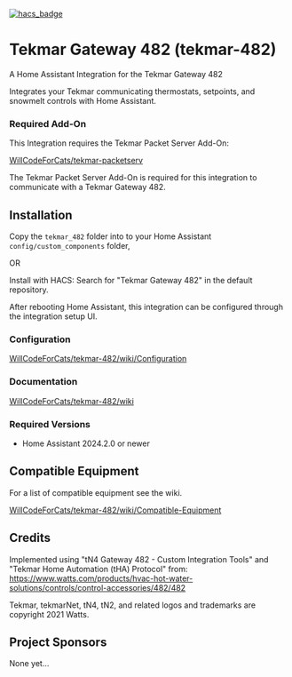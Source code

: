 [![hacs_badge](https://img.shields.io/badge/HACS-Default-41BDF5.svg?style=for-the-badge)](https://github.com/hacs/integration)

# Tekmar Gateway 482 (tekmar-482)

A Home Assistant Integration for the Tekmar Gateway 482

Integrates your Tekmar communicating thermostats, setpoints, and snowmelt controls with Home Assistant.

### Required Add-On

This Integration requires the Tekmar Packet Server Add-On:

[WillCodeForCats/tekmar-packetserv](https://github.com/WillCodeForCats/tekmar-packetserv)

The Tekmar Packet Server Add-On is required for this integration to communicate with a Tekmar Gateway 482.

## Installation

Copy the `tekmar_482` folder into to your Home Assistant `config/custom_components` folder,

OR

Install with HACS: Search for "Tekmar Gateway 482" in the default repository.

After rebooting Home Assistant, this integration can be configured through the integration setup UI.

### Configuration

[WillCodeForCats/tekmar-482/wiki/Configuration](https://github.com/WillCodeForCats/tekmar-482/wiki/Configuration)

### Documentation

[WillCodeForCats/tekmar-482/wiki](https://github.com/WillCodeForCats/tekmar-482/wiki)

### Required Versions
* Home Assistant 2024.2.0 or newer

## Compatible Equipment

For a list of compatible equipment see the wiki.

[WillCodeForCats/tekmar-482/wiki/Compatible-Equipment](https://github.com/WillCodeForCats/tekmar-482/wiki/Compatible-Equipment)

## Credits

Implemented using "tN4 Gateway 482 - Custom Integration Tools" and "Tekmar Home Automation
(tHA) Protocol" from: https://www.watts.com/products/hvac-hot-water-solutions/controls/control-accessories/482/482

Tekmar, tekmarNet, tN4, tN2, and related logos and trademarks are copyright 2021 Watts.

## Project Sponsors
None yet...
